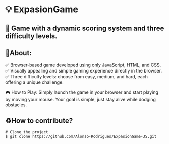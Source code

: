 <h1>
    💡 ExpasionGame
</h1>
<h2>
    📩 Game with a dynamic scoring system and three difficulty levels.
</h2>

## 🚨About:
✅ Browser-based game developed using only JavaScript, HTML, and CSS. <br>
✅ Visually appealing and simple gaming experience directly in the browser.<br>
✅ Three difficulty levels: choose from easy, medium, and hard, each offering a unique challenge.<br>

🎮 How to Play: 
Simply launch the game in your browser and start playing by moving your mouse. 
Your goal is simple, just stay alive while dodging obstacles.

## ♻️How to contribute?
    # Clone the project
    $ git clone https://github.com/Alonso-Rodrigues/ExpasionGame-JS.git
